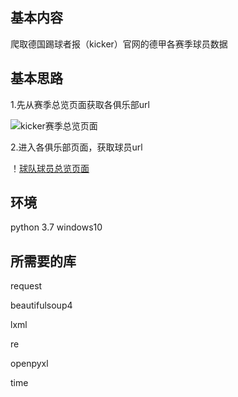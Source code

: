 ## 基本内容

爬取德国踢球者报（kicker）官网的德甲各赛季球员数据

## 基本思路
1.先从赛季总览页面获取各俱乐部url

![kicker赛季总览页面](https://github.com/AllesGutehang/python-spider-kicker-footballplayer-data/blob/master/%E8%B5%9B%E5%AD%A3%E6%80%BB%E8%A7%88%E9%A1%B5%E9%9D%A2.jpg)

2.进入各俱乐部页面，获取球员url

！[球队球员总览页面]()
## 环境
python 3.7  windows10

## 所需要的库
request

beautifulsoup4

lxml

re

openpyxl

time

